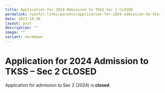 ```yaml
---
title: Application for 2024 Admission to TKSS Sec 2 CLOSED
permalink: /useful-links/parents/application-for-2024-admission-to-tkss-sec-2/
date: 2023-10-30
layout: post
description: ""
image: ""
variant: markdown
---
```

# Application for 2024 Admission to TKSS – Sec 2 CLOSED


Application for admission to Sec 2 (2024) is **closed**.